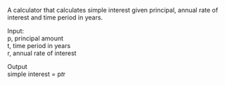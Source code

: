 A calculator that calculates simple interest given principal, annual rate of interest and time period in years.

Input:<br/>
  p, principal amount<br/>
  t, time period in years<br/>
  r, annual rate of interest

Output<br/>
  simple interest = p*t*r
   
